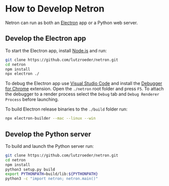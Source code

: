 # How to Develop Netron

Netron can run as both an [Electron](https://electronjs.org) app or a Python web server.

## Develop the Electron app

To start the Electron app, install [Node.js](https://nodejs.org) and run: 

```bash
git clone https://github.com/lutzroeder/netron.git
cd netron
npm install
npx electron ./
```

To debug the Electron app use [Visual Studio Code](https://code.visualstudio.com) and install the [Debugger for Chrome](https://marketplace.visualstudio.com/items?itemName=msjsdiag.debugger-for-chrome) extension. Open the `./netron` root folder and press `F5`. To attach the debugger to a render process select the `Debug` tab and `Debug Renderer Process` before launching.

To build Electron release binaries to the `./build` folder run:

```bash
npx electron-builder --mac --linux --win
```

## Develop the Python server

To build and launch the Python server run:

```bash
git clone https://github.com/lutzroeder/netron.git
cd netron
npm install
python3 setup.py build
export PYTHONPATH=build/lib:${PYTHONPATH}
python3 -c "import netron; netron.main()"
```
